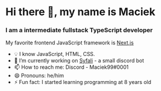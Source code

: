 # Hi there 👋, my name is Maciek
### I am a intermediate fullstack TypeScript developer


My favorite frontend JavaScript framework is [Next.js](https://nextjs.org/)

- 💡 I know JavaScript, HTML, CSS.
- 🔭 I’m currently working on [Syfali](syfa.li) - a small discord bot
- 📫 How to reach me: Discord - Maciek99#0001 
- 😄 Pronouns: he/him 
- ⚡ Fun fact: I started learning programming at 8 years old 
